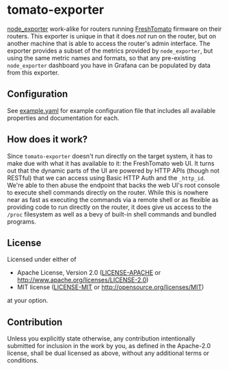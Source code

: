 # tomato-exporter

[node_exporter](https://github.com/prometheus/node_exporter) work-alike for routers running 
[FreshTomato](https://freshtomato.org/) firmware on their routers.  This exporter is unique in that it does *not* run on
the router, but on another machine that is able to access the router's admin interface.  The exporter provides a subset
of the metrics provided by `node_exporter`, but using the same metric names and formats, so that any pre-existing 
`node_exporter` dashboard you have in Grafana can be populated by data from this exporter.

## Configuration

See [example.yaml](example.yaml) for example configuration file that includes all available properties and documentation for each.

## How does it work?

Since `tomato-exporter` doesn't run directly on the target system, it has to make due with what it has available to it:
the FreshTomato web UI.  It turns out that the dynamic parts of the UI are powered by HTTP APIs (though not RESTful)
that we can access using Basic HTTP Auth and the `_http_id`.  We're able to then abuse the endpoint that backs the web
UI's root console to execute shell commands directly on the router.  While this is nowhere near as fast as executing the
commands via a remote shell or as flexible as providing code to run directly on the router, it does give us access to
the `/proc` filesystem as well as a bevy of built-in shell commands and bundled programs.

## License

Licensed under either of

 * Apache License, Version 2.0
   ([LICENSE-APACHE](LICENSE-APACHE) or http://www.apache.org/licenses/LICENSE-2.0)
 * MIT license
   ([LICENSE-MIT](LICENSE-MIT) or http://opensource.org/licenses/MIT)

at your option.

## Contribution

Unless you explicitly state otherwise, any contribution intentionally submitted for inclusion in the work by you, as 
defined in the Apache-2.0 license, shall be dual licensed as above, without any additional terms or conditions.
